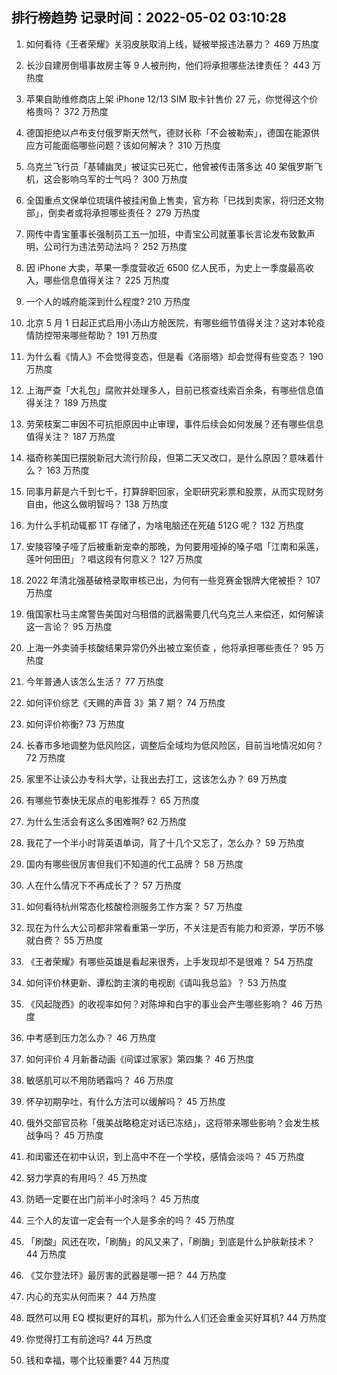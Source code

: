 
## 排行榜趋势 记录时间：2022-05-02 03:10:28
  
  1. 如何看待《王者荣耀》关羽皮肤取消上线，疑被举报违法暴力？ 469 万热度
    
  2. 长沙自建房倒塌事故房主等 9 人被刑拘，他们将承担哪些法律责任？ 443 万热度
    
  3. 苹果自助维修商店上架 iPhone 12/13 SIM 取卡针售价 27 元，你觉得这个价格贵吗？ 372 万热度
    
  4. 德国拒绝以卢布支付俄罗斯天然气，德财长称「不会被勒索」，德国在能源供应方可能面临哪些问题？该如何解决？ 310 万热度
    
  5. 乌克兰飞行员「基辅幽灵」被证实已死亡，他曾被传击落多达 40 架俄罗斯飞机，这会影响乌军的士气吗？ 300 万热度
    
  6. 全国重点文保单位琉璃件被挂闲鱼上售卖，官方称「已找到卖家，将归还文物部」，倒卖者或将承担哪些责任？ 279 万热度
    
  7. 网传中青宝董事长强制员工五一加班，中青宝公司就董事长言论发布致歉声明，公司行为违法劳动法吗？ 252 万热度
    
  8. 因 iPhone 大卖，苹果一季度营收近 6500 亿人民币，为史上一季度最高收入，哪些信息值得关注？ 225 万热度
    
  9. 一个人的城府能深到什么程度? 210 万热度
    
  10. 北京 5 月 1 日起正式启用小汤山方舱医院，有哪些细节值得关注？这对本轮疫情防控带来哪些帮助？ 191 万热度
    
  11. 为什么看《情人》不会觉得变态，但是看《洛丽塔》却会觉得有些变态？ 190 万热度
    
  12. 上海严查「大礼包」腐败并处理多人，目前已核查线索百余条，有哪些信息值得关注？ 189 万热度
    
  13. 劳荣枝案二审因不可抗拒原因中止审理，事件后续会如何发展？还有哪些信息值得关注？ 187 万热度
    
  14. 福奇称美国已摆脱新冠大流行阶段，但第二天又改口，是什么原因？意味着什么？ 163 万热度
    
  15. 同事月薪是六千到七千，打算辞职回家，全职研究彩票和股票，从而实现财务自由，他这么做明智吗？ 138 万热度
    
  16. 为什么手机动辄都 1T 存储了，为啥电脑还在死磕 512G 呢？ 132 万热度
    
  17. 安陵容嗓子哑了后被重新宠幸的那晚，为何要用哑掉的嗓子唱「江南和采莲，莲叶何田田」？唱这段有何意义？ 127 万热度
    
  18. 2022 年清北强基破格录取审核已出，为何有一些竞赛金银牌大佬被拒？ 107 万热度
    
  19. 俄国家杜马主席警告美国对乌租借的武器需要几代乌克兰人来偿还，如何解读这一言论？ 95 万热度
    
  20. 上海一外卖骑手核酸结果异常仍外出被立案侦查 ，他将承担哪些责任？ 95 万热度
    
  21. 今年普通人该怎么生活？ 77 万热度
    
  22. 如何评价综艺《天赐的声音 3》第 7 期？ 74 万热度
    
  23. 如何评价祢衡? 73 万热度
    
  24. 长春市多地调整为低风险区，调整后全域均为低风险区，目前当地情况如何？ 72 万热度
    
  25. 家里不让读公办专科大学，让我出去打工，这该怎么办？ 69 万热度
    
  26. 有哪些节奏快无尿点的电影推荐？ 65 万热度
    
  27. 为什么生活会有这么多困难啊? 62 万热度
    
  28. 我花了一个半小时背英语单词，背了十几个又忘了，怎么办？ 59 万热度
    
  29. 国内有哪些很厉害但我们不知道的代工品牌？ 58 万热度
    
  30. 人在什么情况下不再成长了？ 57 万热度
    
  31. 如何看待杭州常态化核酸检测服务工作方案？ 57 万热度
    
  32. 现在为什么大公司都非常看重第一学历，不关注是否有能力和资源，学历不够就白费？ 55 万热度
    
  33. 《王者荣耀》有哪些英雄是看起来很秀，上手发现却不是很难？ 54 万热度
    
  34. 如何评价林更新、谭松韵主演的电视剧《请叫我总监》？ 53 万热度
    
  35. 《风起陇西》的收视率如何？对陈坤和白宇的事业会产生哪些影响？ 46 万热度
    
  36. 中考感到压力怎么办？ 46 万热度
    
  37. 如何评价 4 月新番动画《间谍过家家》第四集？ 46 万热度
    
  38. 敏感肌可以不用防晒霜吗？ 46 万热度
    
  39. 怀孕初期孕吐，有什么方法可以缓解吗？ 45 万热度
    
  40. 俄外交部官员称「俄美战略稳定对话已冻结」，这将带来哪些影响？会发生核战争吗？ 45 万热度
    
  41. 和闺蜜还在初中认识，到上高中不在一个学校，感情会淡吗？ 45 万热度
    
  42. 努力学真的有用吗？ 45 万热度
    
  43. 防晒一定要在出门前半小时涂吗？ 45 万热度
    
  44. 三个人的友谊一定会有一个人是多余的吗？ 45 万热度
    
  45. 「刷酸」风还在吹，「刷酶」的风又来了，「刷酶」到底是什么护肤新技术？ 44 万热度
    
  46. 《艾尔登法环》最厉害的武器是哪一把？ 44 万热度
    
  47. 内心的充实从何而来？ 44 万热度
    
  48. 既然可以用 EQ 模拟更好的耳机，那为什么人们还会重金买好耳机? 44 万热度
    
  49. 你觉得打工有前途吗? 44 万热度
    
  50. 钱和幸福，哪个比较重要? 44 万热度
    